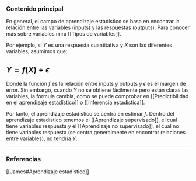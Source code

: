 ### Contenido principal

En general, el campo de aprendizaje estadístico se basa en encontrar la relación entre las variables (inputs) y las respuestas (outputs). Para conocer más sobre variables mira [[Tipos de variables]].

Por ejemplo, si $Y$ es una respuesta cuantitativa y $X$ son las diferentes variables, asumimos que:
## $Y = f(X) + \epsilon$ 

Donde la función $f$ es la relación entre inputs y outputs y $\epsilon$ es el margen de error. Sin embargo, cuando $Y$ no se obtiene fácilmente pero están claras las variables, la fórmula cambia, como se puede comprobar en [[Predictibilidad en el aprendizaje estadístico]] o [[Inferencia estadística]].

Por tanto, el aprendizaje estadístico se centra en estimar $f$. Dentro del aprendizaje estadístico tenemos el [[Aprendizaje supervisado]], el cual tiene variables respuesta y el [[Aprendizaje no supervisado]], el cual no tiene variables respuesta (se centra generalmente en encontrar relaciones entre variables), no tendría $Y$.

--- 
### Referencias
[[James#Aprendizaje estadístico]]